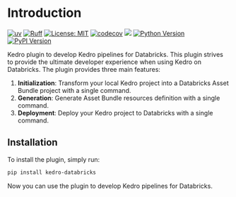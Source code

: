 # Introduction

[![uv](https://img.shields.io/endpoint?url=https://raw.githubusercontent.com/astral-sh/uv/main/assets/badge/v0.json)](https://github.com/astral-sh/uv)
[![Ruff](https://img.shields.io/endpoint?url=https://raw.githubusercontent.com/astral-sh/ruff/main/assets/badge/v2.json)](https://github.com/astral-sh/ruff)
[![License: MIT](https://img.shields.io/badge/License-MIT-yellow.svg)](https://opensource.org/licenses/MIT)
[![codecov](https://codecov.io/gh/JenspederM/kedro-databricks/graph/badge.svg?token=0MUFV8BNRH)](https://codecov.io/gh/JenspederM/kedro-databricks)
<a href="https://codeclimate.com/github/JenspederM/kedro-databricks/maintainability"><img src="https://api.codeclimate.com/v1/badges/d5ef60eb0f20cb369b18/maintainability" /></a>
[![Python Version](https://img.shields.io/badge/python-3.9%20%7C%203.10%20%7C%203.11%20%7C%203.12-blue.svg)](https://pypi.org/project/kedro-databricks/)
[![PyPI Version](https://badge.fury.io/py/kedro-databricks.svg)](https://pypi.org/project/kedro-databricks/)


Kedro plugin to develop Kedro pipelines for Databricks. This plugin strives to provide the ultimate developer experience when using Kedro on Databricks. The plugin provides three main features:

1. **Initialization**: Transform your local Kedro project into a Databricks Asset Bundle project with a single command.
2. **Generation**: Generate Asset Bundle resources definition with a single command.
3. **Deployment**: Deploy your Kedro project to Databricks with a single command.

## Installation

To install the plugin, simply run:

```bash
pip install kedro-databricks
```

Now you can use the plugin to develop Kedro pipelines for Databricks.
